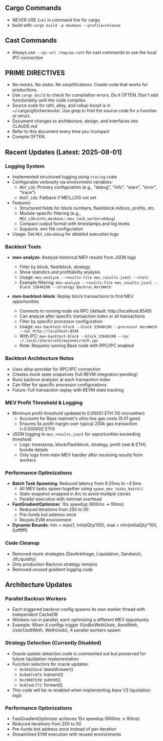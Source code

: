 ## Cargo Commands

- NEVER USE `2>&1` in command line for cargo
- build with `cargo build -p mevbase --profile=release`

## Cast Commands

- Always use `--rpc-url /tmp/op-reth` for cast commands to use the local IPC connection

## PRIME DIRECTIVES
- No mocks. No stubs. No simplifications. Create code that works for productions.
- Use `cargo build` to check for compilation errors. Do it OFTEN. Don't add functionality until the code compiles.
- Source code for reth, alloy, and rollup-boost is in ~/.cargo/git/checkouts/.  Use grep to find the source code for a function or struct.
- Document changes to architecture, design, and interfaces into CLAUDE.md
- Refer to this document every time you /compact
- Compile OFTEN.

## Recent Updates (Latest: 2025-08-01)

### Logging System
- Implemented structured logging using `tracing` crate
- Configurable verbosity via environment variables:
  - `MEV_LOG`: Primary configuration (e.g., "debug", "info", "warn", "error", "trace")
  - `RUST_LOG`: Fallback if MEV_LOG not set
- Features:
  - Structured fields for block numbers, flashblock indices, profits, etc.
  - Module-specific filtering (e.g., `MEV_LOG=info,mevbase::mev_task_worker=debug`)
  - Compact output format with timestamps and log levels
  - Supports .env file configuration
- Usage: Set `MEV_LOG=debug` for detailed execution logs

### Backtest Tools
- **mev-analyze**: Analyze historical MEV results from JSON logs
  - Filter by block, flashblock, strategy
  - Show statistics and profitability analysis
  - Usage: `mev-analyze --results-file mev_results.jsonl --stats`
  - Example filtering: `mev-analyze --results-file mev_results.jsonl --block 33646198 --strategy Backrun_AeroWeth`

- **mev-backtest-block**: Replay block transactions to find MEV opportunities
  - Connects to running node via RPC (default: http://localhost:8545)
  - Can analyze after specific transaction index or all transactions
  - Filter by specific processor configuration
  - Usage: `mev-backtest-block --block 33646198 --processor AeroWeth --rpc http://localhost:8545`
  - With IPC: `mev-backtest-block --block 33646198 --rpc ~/.local/share/reth/mainnet/reth.ipc`
  - Note: Requires running Base node with RPC/IPC enabled

### Backtest Architecture Notes
- Uses alloy-provider for RPC/IPC connection
- Creates mock state snapshots (full REVM integration pending)
- Runs backrun analyzer at each transaction index
- Can filter for specific processor configurations
- Future: Full transaction replay with REVM state tracking

### MEV Profit Threshold & Logging
- Minimum profit threshold updated to 0.00001 ETH (10 microether)
  - Accounts for Base mainnet's ultra-low gas costs (0.01 gwei)
  - Ensures 5x profit margin over typical 200k gas transaction (~0.000002 ETH)
- JSON logging to `mev_results.jsonl` for opportunities exceeding threshold
  - Logs: timestamp, block/flashblock, strategy, profit (wei & ETH), bundle details
  - Only logs from main MEV handler after receiving results from workers

### Performance Optimizations
- **Batch Task Spawning**: Reduced latency from 9.25ms to ~3.5ms
  - All MEV tasks spawn together using `spawn_mev_tasks_batch()`
  - State snapshot wrapped in Arc to avoid multiple clones
  - Parallel execution with minimal overhead
- **FastGradientOptimizer**: 10x speedup (900ms → 90ms)
  - Reduced iterations from 250 to 50
  - Pre-funds bot address once
  - Reuses EVM environment
- **Dynamic Bounds**: min = max(1, initialQty/100), max = min(initialQty*100, 0xffffff)

### Code Cleanup
- Removed mock strategies (DexArbitrage, Liquidation, Sandwich, JitLiquidity)
- Only production Backrun strategy remains
- Removed unused gradient logging code

## Architecture Updates

### Parallel Backrun Workers
- Each triggered backrun config spawns its own worker thread with independent CacheDB
- Workers run in parallel, each optimizing a different MEV opportunity
- Example: When 4 configs trigger (UsdbcWethUsdc, AeroWeth, UsdcUsdtWeth, WethUsdc), 4 parallel workers spawn

### Strategy Detection (Currently Disabled)
- Oracle update detection code is commented out but preserved for future liquidation implementation
- Function selectors for oracle updates:
  - `0x50d25bcd`: latestAnswer()
  - `0x9a6fc8f5`: transmit()
  - `0xc9807539`: submit()
  - `0x6fadcf72`: forward()
- This code will be re-enabled when implementing Aave V3 liquidation logic

### Performance Optimizations
- FastGradientOptimizer achieves 10x speedup (900ms → 90ms)
- Reduced iterations from 250 to 50
- Pre-funds bot address once instead of per-iteration
- Streamlined EVM execution with reused environments
